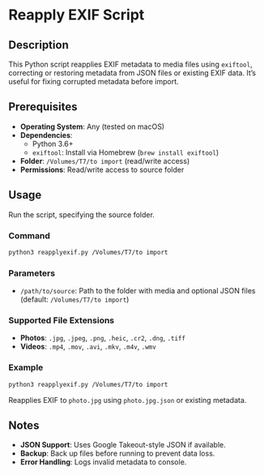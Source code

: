 # Reapply EXIF Script

## Description
This Python script reapplies EXIF metadata to media files using `exiftool`, correcting or restoring metadata from JSON files or existing EXIF data. It’s useful for fixing corrupted metadata before import.

## Prerequisites
- **Operating System**: Any (tested on macOS)
- **Dependencies**:
  - Python 3.6+
  - `exiftool`: Install via Homebrew (`brew install exiftool`)
- **Folder**: `/Volumes/T7/to import` (read/write access)
- **Permissions**: Read/write access to source folder

## Usage
Run the script, specifying the source folder.

### Command
```bash
python3 reapplyexif.py /Volumes/T7/to import
```

### Parameters
- `/path/to/source`: Path to the folder with media and optional JSON files (default: `/Volumes/T7/to import`)

### Supported File Extensions
- **Photos**: `.jpg`, `.jpeg`, `.png`, `.heic`, `.cr2`, `.dng`, `.tiff`
- **Videos**: `.mp4`, `.mov`, `.avi`, `.mkv`, `.m4v`, `.wmv`

### Example
```bash
python3 reapplyexif.py /Volumes/T7/to import
```
Reapplies EXIF to `photo.jpg` using `photo.jpg.json` or existing metadata.

## Notes
- **JSON Support**: Uses Google Takeout-style JSON if available.
- **Backup**: Back up files before running to prevent data loss.
- **Error Handling**: Logs invalid metadata to console.